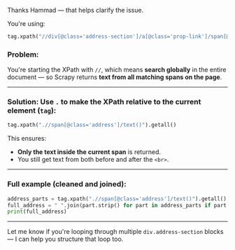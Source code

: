 Thanks Hammad — that helps clarify the issue.

You're using:

```python
tag.xpath("//div[@class='address-section']/a[@class='prop-link']/span[@class='address']/text()").getall()
```

### **Problem:**

You're starting the XPath with `//`, which means **search globally** in the entire document — so Scrapy returns **text from all matching spans on the page**.

---

### **Solution: Use `.` to make the XPath relative** to the current element (`tag`):

```python
tag.xpath(".//span[@class='address']/text()").getall()
```

This ensures:

* **Only the text inside the current span** is returned.
* You still get text from both before and after the `<br>`.

---

### **Full example (cleaned and joined):**

```python
address_parts = tag.xpath(".//span[@class='address']/text()").getall()
full_address = " ".join(part.strip() for part in address_parts if part.strip())
print(full_address)
```

---

Let me know if you're looping through multiple `div.address-section` blocks — I can help you structure that loop too.
